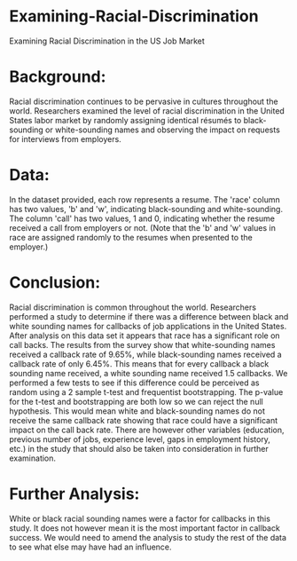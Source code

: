 # Examining-Racial-Discrimination

Examining Racial Discrimination in the US Job Market

# Background:

Racial discrimination continues to be pervasive in cultures throughout the world. Researchers examined the level of racial discrimination in the United States labor market by randomly assigning identical résumés to black-sounding or white-sounding names and observing the impact on requests for interviews from employers.

# Data:
In the dataset provided, each row represents a resume. The 'race' column has two values, 'b' and 'w', indicating black-sounding and white-sounding. The column 'call' has two values, 1 and 0, indicating whether the resume received a call from employers or not. (Note that the 'b' and 'w' values in race are assigned randomly to the resumes when presented to the employer.)

# Conclusion:
Racial discrimination is common throughout the world. Researchers performed a study to determine if there was a difference between black and white sounding names for callbacks of job applications in the United States. After analysis on this data set it appears that race has a significant role on call backs. The results from the survey show that white-sounding names received a callback rate of 9.65%, while black-sounding names received a callback rate of only 6.45%. This means that for every callback a black sounding name received, a white sounding name received 1.5 callbacks. We performed a few tests to see if this difference could be perceived as random using a 2 sample t-test and frequentist bootstrapping. The p-value for the t-test and bootstrapping are both low so we can reject the null hypothesis. This would mean white and black-sounding names do not receive the same callback rate showing that race could have a significant impact on the call back rate. There are however other variables (education, previous number of jobs, experience level, gaps in employment history, etc.) in the study that should also be taken into consideration in further examination.

# Further Analysis:
White or black racial sounding names were a factor for callbacks in this study. It does not however mean it is the most important factor in callback success. We would need to amend the analysis to study the rest of the data to see what else may have had an influence.
